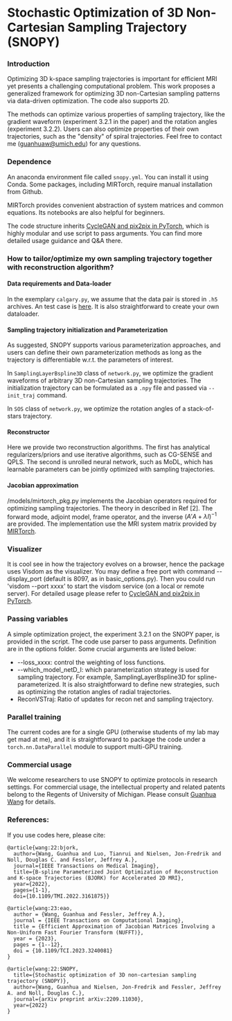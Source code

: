 # Stochastic Optimization of 3D Non-Cartesian Sampling Trajectory (SNOPY)

### Introduction

Optimizing 3D k-space sampling trajectories is important for efficient MRI yet presents a challenging computational problem. This work proposes a generalized framework for optimizing 3D non-Cartesian sampling patterns via data-driven optimization. The code also supports 2D.

The methods can optimize various properties of sampling trajectory, like the gradient waveform (experiment 3.2.1 in the paper) and the rotation angles (experiment 3.2.2). Users can also optimize properties of their own trajectories, such as the "density" of spiral trajectories. Feel free to contact me (guanhuaw@umich.edu) for any questions.

### Dependence

An anaconda environment file called `snopy.yml`. You can install it using Conda. Some packages, including MIRTorch, require manual installation from Github.

MIRTorch provides convenient abstraction of system matrices and common equations. Its notebooks are also helpful for beginners.

The code structure inherits [CycleGAN and pix2pix in PyTorch](https://github.com/junyanz/pytorch-CycleGAN-and-pix2pix), which is highly modular and use script to pass arguments. You can find more detailed usage guidance and Q&A there.

### How to tailor/optimize my own sampling trajectory together with reconstruction algorithm?

#### Data requirements and Data-loader

In the exemplary `calgary.py`, we assume that the data pair is stored in `.h5` archives. An test case is [here](https://www.dropbox.com/s/7ycnabypgr2epg4/e14089s3_P53248.7.h5?dl=0). It is also straightforward to create your own dataloader.

#### Sampling trajectory initialization and Parameterization

As suggested, SNOPY supports various parameterization approaches, and users can define their own parameterization methods as long as the trajectory is differentiable w.r.t. the parameters of interest.

In `SamplingLayerBspline3D` class of `network.py`, we optimize the gradient waveforms of arbitrary 3D non-Cartesian sampling trajectories. The initialization trajectory can be formulated as a `.npy` file and passed via `--init_traj` command.

In `SOS` class of `network.py`, we optimize the rotation angles of a stack-of-stars trajectory.

#### Reconstructor

Here we provide two reconstruction algorithms. The first has analytical regularizers/priors and use iterative algorithms, such as CG-SENSE and QPLS. The second is unrolled neural network, such as MoDL, which has learnable parameters can be jointly optimized with sampling trajectories.

#### Jacobian approximation

/models/mirtorch_pkg.py implements the Jacobian operators required for optimizing sampling trajectories. The theory in described in Ref [2]. The forward mode, adjoint model, frame operator, and the inverse $(A'A+\lambda I)^{-1}$ are provided. The implementation use the MRI system matrix provided by [MIRTorch](https://github.com/guanhuaw/MIRTorch).

### Visualizer

It is cool see in how the trajectory evolves on a browser, hence the package uses Visdom as the visualizer. You may define a free port with command --display_port (default is 8097, as in basic_options.py). Then you could run 'visdom --port xxxx' to start the visdom service (on a local or remote server). For detailed usage please refer to [CycleGAN and pix2pix in PyTorch](https://github.com/junyanz/pytorch-CycleGAN-and-pix2pix).

### Passing variables

A simple optimization project, the experiment 3.2.1 on the SNOPY paper, is provided in the script. The code use parser to pass arguments. Definition are in the options folder. Some crucial arguments are listed below:

- --loss_xxxx: control the weighting of loss functions. 
- --which_model_netD_I: which parameterization strategy is used for sampling trajectory. For example,  SamplingLayerBspline3D for spline-parameterized. It is also straightforward to define new strategies, such as optimizing the rotation angles of radial trajectories.
- ReconVSTraj: Ratio of updates for recon net and sampling trajectory.

### Parallel training

The current codes are for a single GPU (otherwise students of my lab may get mad at me), and it is straightforward to package the code under a `torch.nn.DataParallel` module to support multi-GPU training.

### Commercial usage

We welcome researchers to use SNOPY to optimize protocols in research settings. For commercial usage, the intellectual property and related patents belong to the Regents of University of Michigan. Please consult [Guanhua Wang](guanhuaw@umich.edu) for details.

### References:

If you use  codes here, please cite:

```
@article{wang:22:bjork,
  author={Wang, Guanhua and Luo, Tianrui and Nielsen, Jon-Fredrik and Noll, Douglas C. and Fessler, Jeffrey A.},
  journal={IEEE Transactions on Medical Imaging}, 
  title={B-spline Parameterized Joint Optimization of Reconstruction and K-space Trajectories (BJORK) for Accelerated 2D MRI}, 
  year={2022},
  pages={1-1},
  doi={10.1109/TMI.2022.3161875}}
```

```
@article{wang:23:eao,
  author = {Wang, Guanhua and Fessler, Jeffrey A.},
  journal = {IEEE Transactions on Computational Imaging},
  title = {Efficient Approximation of Jacobian Matrices Involving a Non-Uniform Fast Fourier Transform (NUFFT)},
  year = {2023},
  pages = {1--12},
  doi = {10.1109/TCI.2023.3240081}
}
```

```
@article{wang:22:SNOPY,
  title={Stochastic optimization of 3D non-cartesian sampling trajectory (SNOPY)},
  author={Wang, Guanhua and Nielsen, Jon-Fredrik and Fessler, Jeffrey A. and Noll, Douglas C.},
  journal={arXiv preprint arXiv:2209.11030},
  year={2022}
}
```
